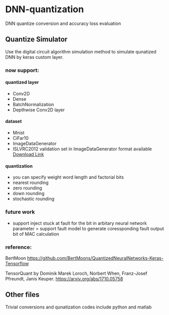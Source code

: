 # DNN-quantization

DNN quantize conversion and accuracy loss evaluation

## Quantize Simulator

Use the digital circuit algorithm simulation method to simulate qunatized DNN by keras custom layer.

### now support:
#### quantized layer
-   Conv2D
-   Dense
-   BatchNormalization
-   Depthwise Conv2D layer

#### dataset
-   Mnist
-   CiFar10
- ImageDataGenerator
- ISLVRC2012 validation set in ImageDataGenerator format available  [Download Link](https://drive.google.com/open?id=1FW1N4AfYS8dKdqCYCo29dJl_W6fb2r2b)

#### quantization
- you can specify weight word length and factorial bits
- nearest rounding
- zero rounding
- down rounding
- stochastic rounding

### future work
- support inject stuck at fault for the bit in arbitary neural network parameter
= support fault model to generate coressponding fault output bit of MAC calculation

### reference:


BertMoon https://github.com/BertMoons/QuantizedNeuralNetworks-Keras-Tensorflow

TensorQuant by Dominik Marek Loroch, Norbert When, Franz-Josef Pfreundt, Janis Keuper.
https://arxiv.org/abs/1710.05758

## Other files
Trivial conversions and qunatization codes include python and matlab

